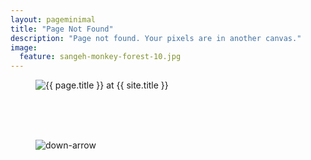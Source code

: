 ```yaml
---
layout: pageminimal
title: "Page Not Found"
description: "Page not found. Your pixels are in another canvas."
image:
  feature: sangeh-monkey-forest-10.jpg
---
```

<figure>
<img src="{{ site.url }}/images/hmfaysal-404.jpg" alt="{{ page.title }} at {{ site.title }}">
</figure>
<div class="text-center">
<br>
<br>
<br>
</div>
<figure>
<img src="{{ site.url }}/images/obiwan.jpeg" alt="down-arrow">
</figure>
